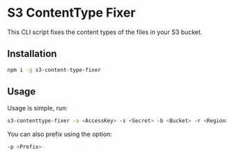 # S3 ContentType Fixer

This CLI script fixes the content types of the files in your S3 bucket.

## Installation

```sh
npm i -g s3-content-type-fixer
```

## Usage

Usage is simple, run:
```sh
s3-contenttype-fixer -a <AccessKey> -s <Secret> -b <Bucket> -r <Region>
```

You can also prefix using the option:
```sh
-p <Prefix>
```
